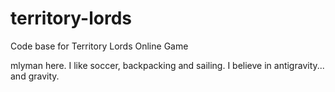 # territory-lords
Code base for Territory Lords Online Game

mlyman here. I like soccer, backpacking and sailing. I believe in antigravity... and gravity.

